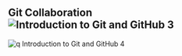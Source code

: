 ## Git Collaboration![Introduction to Git and GitHub 3](https://user-images.githubusercontent.com/110356648/188272060-6d6a5a94-344e-45ae-94d7-790ce61e8646.png)
![![q](https://user-images.githubusercontent.com/110356648/188272118-7307cf95-7707-47e3-a635-d87fcfd94e62.png)
Introduction to Git and GitHub 4](https://user-images.githubusercontent.com/110356648/188272065-b09e0e5d-2633-4d55-aa86-bd6b3347d0d5.png)
